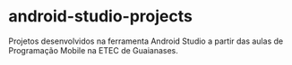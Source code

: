 # android-studio-projects
Projetos desenvolvidos na ferramenta Android Studio a partir das aulas de Programação Mobile na ETEC de Guaianases.

